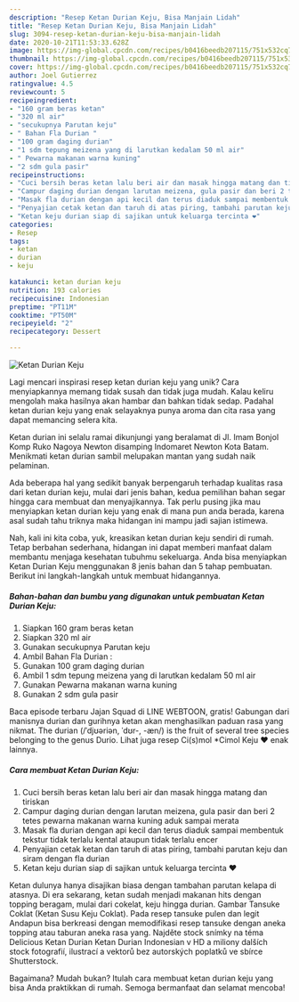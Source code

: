```yaml
---
description: "Resep Ketan Durian Keju, Bisa Manjain Lidah"
title: "Resep Ketan Durian Keju, Bisa Manjain Lidah"
slug: 3094-resep-ketan-durian-keju-bisa-manjain-lidah
date: 2020-10-21T11:53:33.628Z
image: https://img-global.cpcdn.com/recipes/b0416beedb207115/751x532cq70/ketan-durian-keju-foto-resep-utama.jpg
thumbnail: https://img-global.cpcdn.com/recipes/b0416beedb207115/751x532cq70/ketan-durian-keju-foto-resep-utama.jpg
cover: https://img-global.cpcdn.com/recipes/b0416beedb207115/751x532cq70/ketan-durian-keju-foto-resep-utama.jpg
author: Joel Gutierrez
ratingvalue: 4.5
reviewcount: 5
recipeingredient:
- "160 gram beras ketan"
- "320 ml air"
- "secukupnya Parutan keju"
- " Bahan Fla Durian "
- "100 gram daging durian"
- "1 sdm tepung meizena yang di larutkan kedalam 50 ml air"
- " Pewarna makanan warna kuning"
- "2 sdm gula pasir"
recipeinstructions:
- "Cuci bersih beras ketan lalu beri air dan masak hingga matang dan tiriskan"
- "Campur daging durian dengan larutan meizena, gula pasir dan beri 2 tetes pewarna makanan warna kuning aduk sampai merata"
- "Masak fla durian dengan api kecil dan terus diaduk sampai membentuk tekstur tidak terlalu kental ataupun tidak terlalu encer"
- "Penyajian cetak ketan dan taruh di atas piring, tambahi parutan keju dan siram dengan fla durian"
- "Ketan keju durian siap di sajikan untuk keluarga tercinta ❤"
categories:
- Resep
tags:
- ketan
- durian
- keju

katakunci: ketan durian keju 
nutrition: 193 calories
recipecuisine: Indonesian
preptime: "PT11M"
cooktime: "PT50M"
recipeyield: "2"
recipecategory: Dessert

---
```



![Ketan Durian Keju](https://img-global.cpcdn.com/recipes/b0416beedb207115/751x532cq70/ketan-durian-keju-foto-resep-utama.jpg)

Lagi mencari inspirasi resep ketan durian keju yang unik? Cara menyiapkannya memang tidak susah dan tidak juga mudah. Kalau keliru mengolah maka hasilnya akan hambar dan bahkan tidak sedap. Padahal ketan durian keju yang enak selayaknya punya aroma dan cita rasa yang dapat memancing selera kita.

Ketan durian ini selalu ramai dikunjungi yang beralamat di Jl. Imam Bonjol Komp Ruko Nagoya Newton disamping Indomaret Newton Kota Batam. Menikmati ketan durian sambil melupakan mantan yang sudah naik pelaminan.

Ada beberapa hal yang sedikit banyak berpengaruh terhadap kualitas rasa dari ketan durian keju, mulai dari jenis bahan, kedua pemilihan bahan segar hingga cara membuat dan menyajikannya. Tak perlu pusing jika mau menyiapkan ketan durian keju yang enak di mana pun anda berada, karena asal sudah tahu triknya maka hidangan ini mampu jadi sajian istimewa.


Nah, kali ini kita coba, yuk, kreasikan ketan durian keju sendiri di rumah. Tetap berbahan sederhana, hidangan ini dapat memberi manfaat dalam membantu menjaga kesehatan tubuhmu sekeluarga. Anda bisa menyiapkan Ketan Durian Keju menggunakan 8 jenis bahan dan 5 tahap pembuatan. Berikut ini langkah-langkah untuk membuat hidangannya.

<!--inarticleads1-->

##### Bahan-bahan dan bumbu yang digunakan untuk pembuatan Ketan Durian Keju:

1. Siapkan 160 gram beras ketan
1. Siapkan 320 ml air
1. Gunakan secukupnya Parutan keju
1. Ambil  Bahan Fla Durian :
1. Gunakan 100 gram daging durian
1. Ambil 1 sdm tepung meizena yang di larutkan kedalam 50 ml air
1. Gunakan  Pewarna makanan warna kuning
1. Gunakan 2 sdm gula pasir


Baca episode terbaru Jajan Squad di LINE WEBTOON, gratis! Gabungan dari manisnya durian dan gurihnya ketan akan menghasilkan paduan rasa yang nikmat. The durian (/ˈdjʊəriən, ˈdʊr-, -æn/) is the fruit of several tree species belonging to the genus Durio. Lihat juga resep Ci(s)mol *Cimol Keju ❤️ enak lainnya. 

<!--inarticleads2-->

##### Cara membuat Ketan Durian Keju:

1. Cuci bersih beras ketan lalu beri air dan masak hingga matang dan tiriskan
1. Campur daging durian dengan larutan meizena, gula pasir dan beri 2 tetes pewarna makanan warna kuning aduk sampai merata
1. Masak fla durian dengan api kecil dan terus diaduk sampai membentuk tekstur tidak terlalu kental ataupun tidak terlalu encer
1. Penyajian cetak ketan dan taruh di atas piring, tambahi parutan keju dan siram dengan fla durian
1. Ketan keju durian siap di sajikan untuk keluarga tercinta ❤


Ketan dulunya hanya disajikan biasa dengan tambahan parutan kelapa di atasnya. Di era sekarang, ketan sudah menjadi makanan hits dengan topping beragam, mulai dari cokelat, keju hingga durian. Gambar Tansuke Coklat (Ketan Susu Keju Coklat). Pada resep tansuke pulen dan legit Andapun bisa berkreasi dengan memodifikasi resep tansuke dengan aneka topping atau taburan aneka rasa yang. Najděte stock snímky na téma Delicious Ketan Durian Ketan Durian Indonesian v HD a miliony dalších stock fotografií, ilustrací a vektorů bez autorských poplatků ve sbírce Shutterstock. 

Bagaimana? Mudah bukan? Itulah cara membuat ketan durian keju yang bisa Anda praktikkan di rumah. Semoga bermanfaat dan selamat mencoba!
